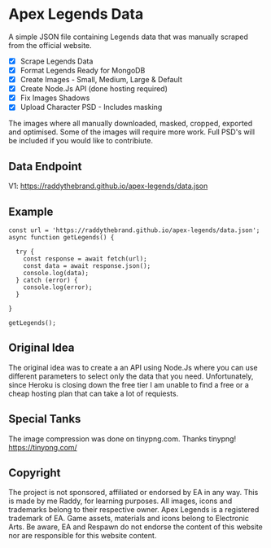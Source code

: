 # Apex Legends Data

A simple JSON file containing Legends data that was manually scraped from the official website.

- [x] Scrape Legends Data
- [x] Format Legends Ready for MongoDB
- [x] Create Images - Small, Medium, Large & Default
- [x] Create Node.Js API (done hosting required)
- [x] Fix Images Shadows
- [x] Upload Character PSD - Includes masking

The images where all manually downloaded, masked, cropped, exported and optimised. Some of the images will require more work. Full PSD's will be included if you would like to contribiute.

## Data Endpoint

V1: https://raddythebrand.github.io/apex-legends/data.json

## Example

```
const url = 'https://raddythebrand.github.io/apex-legends/data.json';
async function getLegends() {

  try {
    const response = await fetch(url);
    const data = await response.json();
    console.log(data);
  } catch (error) {
    console.log(error);
  }

}

getLegends();
```

## Original Idea

The original idea was to create a an API using Node.Js where you can use different parameters to select only the data that you need. Unfortunately, since Heroku is closing down the free tier I am unable to find a free or a cheap hosting plan that can take a lot of requiests.

## Special Tanks

The image compression was done on tinypng.com. Thanks tinypng!
https://tinypng.com/

## Copyright

The project is not sponsored, affiliated or endorsed by EA in any way. This is made by me Raddy, for learning purposes. All images, icons and trademarks belong to their respective owner. Apex Legends is a registered trademark of EA. Game assets, materials and icons belong to Electronic Arts. Be aware, EA and Respawn do not endorse the content of this website nor are responsible for this website content.
